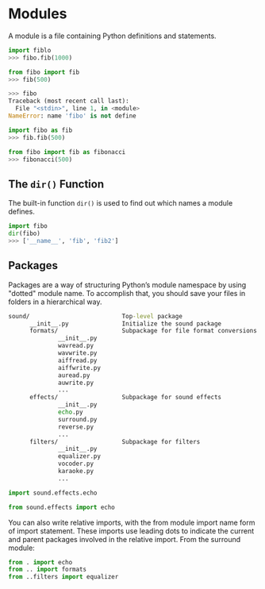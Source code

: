 # Modules

A module is a file containing Python definitions and statements.

```python
import fiblo
>>> fibo.fib(1000)
```

```python
from fibo import fib
>>> fib(500)

>>> fibo
Traceback (most recent call last):
  File "<stdin>", line 1, in <module>
NameError: name 'fibo' is not define
```

```python
import fibo as fib
>>> fib.fib(500)
```

```python
from fibo import fib as fibonacci
>>> fibonacci(500)
```

## The `dir()` Function

The built-in function `dir()` is used to find out which names a module defines.

```python
import fibo
dir(fibo)
>>> ['__name__', 'fib', 'fib2']
```

## Packages

Packages are a way of structuring Python’s module namespace by using "dotted" module name. To accomplish that, you should save your files in folders in a hierarchical way.

```cmd
sound/                          Top-level package
      __init__.py               Initialize the sound package
      formats/                  Subpackage for file format conversions
              __init__.py
              wavread.py
              wavwrite.py
              aiffread.py
              aiffwrite.py
              auread.py
              auwrite.py
              ...
      effects/                  Subpackage for sound effects
              __init__.py
              echo.py
              surround.py
              reverse.py
              ...
      filters/                  Subpackage for filters
              __init__.py
              equalizer.py
              vocoder.py
              karaoke.py
              ...
```

```python
import sound.effects.echo
```

```python
from sound.effects import echo
```

You can also write relative imports, with the from module import name form of import statement. These imports use leading dots to indicate the current and parent packages involved in the relative import. From the surround module:

```python
from . import echo
from .. import formats
from ..filters import equalizer
```